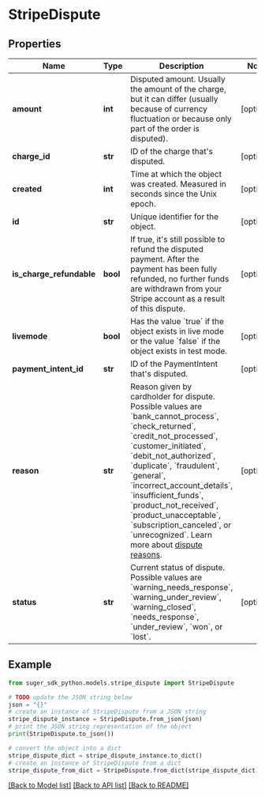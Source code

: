 # StripeDispute


## Properties

Name | Type | Description | Notes
------------ | ------------- | ------------- | -------------
**amount** | **int** | Disputed amount. Usually the amount of the charge, but it can differ (usually because of currency fluctuation or because only part of the order is disputed). | [optional] 
**charge_id** | **str** | ID of the charge that&#39;s disputed. | [optional] 
**created** | **int** | Time at which the object was created. Measured in seconds since the Unix epoch. | [optional] 
**id** | **str** | Unique identifier for the object. | [optional] 
**is_charge_refundable** | **bool** | If true, it&#39;s still possible to refund the disputed payment. After the payment has been fully refunded, no further funds are withdrawn from your Stripe account as a result of this dispute. | [optional] 
**livemode** | **bool** | Has the value &#x60;true&#x60; if the object exists in live mode or the value &#x60;false&#x60; if the object exists in test mode. | [optional] 
**payment_intent_id** | **str** | ID of the PaymentIntent that&#39;s disputed. | [optional] 
**reason** | **str** | Reason given by cardholder for dispute. Possible values are &#x60;bank_cannot_process&#x60;, &#x60;check_returned&#x60;, &#x60;credit_not_processed&#x60;, &#x60;customer_initiated&#x60;, &#x60;debit_not_authorized&#x60;, &#x60;duplicate&#x60;, &#x60;fraudulent&#x60;, &#x60;general&#x60;, &#x60;incorrect_account_details&#x60;, &#x60;insufficient_funds&#x60;, &#x60;product_not_received&#x60;, &#x60;product_unacceptable&#x60;, &#x60;subscription_canceled&#x60;, or &#x60;unrecognized&#x60;. Learn more about [dispute reasons](https://stripe.com/docs/disputes/categories). | [optional] 
**status** | **str** | Current status of dispute. Possible values are &#x60;warning_needs_response&#x60;, &#x60;warning_under_review&#x60;, &#x60;warning_closed&#x60;, &#x60;needs_response&#x60;, &#x60;under_review&#x60;, &#x60;won&#x60;, or &#x60;lost&#x60;. | [optional] 

## Example

```python
from suger_sdk_python.models.stripe_dispute import StripeDispute

# TODO update the JSON string below
json = "{}"
# create an instance of StripeDispute from a JSON string
stripe_dispute_instance = StripeDispute.from_json(json)
# print the JSON string representation of the object
print(StripeDispute.to_json())

# convert the object into a dict
stripe_dispute_dict = stripe_dispute_instance.to_dict()
# create an instance of StripeDispute from a dict
stripe_dispute_from_dict = StripeDispute.from_dict(stripe_dispute_dict)
```
[[Back to Model list]](../README.md#documentation-for-models) [[Back to API list]](../README.md#documentation-for-api-endpoints) [[Back to README]](../README.md)


